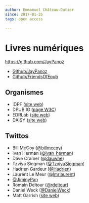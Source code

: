 ```yaml
---
author: Emmanuel Château-Dutier
since: 2017-01-25
tags: open access

---
```


#  Livres numériques

https://github.com/JayPanoz

- [Github/JayPanoz](https://github.com/JayPanoz)
- [Github/FriendsOfEpub](https://github.com/FriendsOfEpub)

## Organismes

- IDPF ([site web](http://idpf.org/))
- DPUB IG ([page W3C](http://www.w3.org/dpub/))
- EDRLab ([site web](https://edrlab.org/edrlab/))
- DAISY ([site web](http://www.daisy.org/))

## Twittos

- Bill McCoy ([@billmccoy](https://twitter.com/billmccoy))
- Ivan Herman ([@ivan_herman](https://twitter.com/ivan_herman))
- Dave Cramer ([@dauwhe](https://twitter.com/dauwhe))
- Tzviya Siegman ([@TzviyaSiegman](https://twitter.com/tzviyasiegman))
- Hadrien Gardeur ([@Hadrien](https://twitter.com/hadrien))
- Laurent Le Meur ([@lmrlaurent](https://twitter.com/lmrlaurent))
- [@JiminyPan](https://twitter.com/jiminypan)
- Romain Deltour ([@rdeltour](https://twitter.com/rdeltour))
- Daniel Weck ([@DanielWeck](https://twitter.com/danielweck))
- Matt Garrish ([site web](http://matt.garrish.ca/))